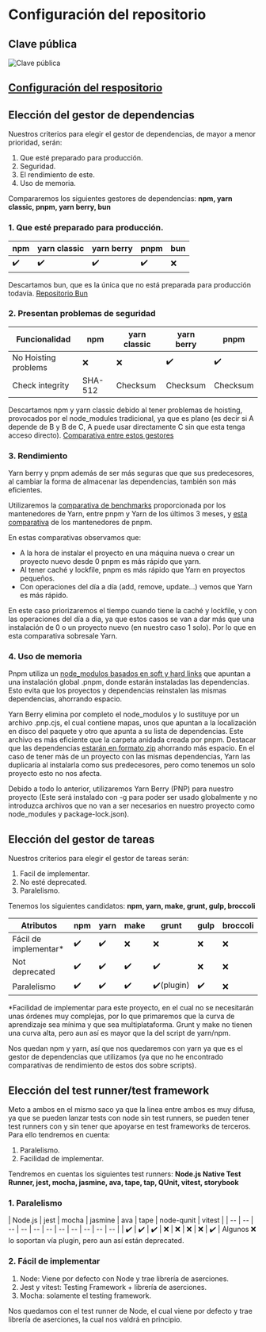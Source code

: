 # Configuración del repositorio

## Clave pública
![Clave pública](https://github.com/marcosrmartin/PerroAndaluz/blob/Objetivo-0/docs/key.png?raw=true)


## [Configuración del respositorio](https://github.com/marcosrmartin/PerroAndaluz/tree/Objetivo-0/docs/readme.md)

## Elección del gestor de dependencias
Nuestros criterios para elegir el gestor de dependencias, de mayor a menor prioridad, serán:
1. Que esté preparado para producción.
2. Seguridad.
3. El rendimiento de este.
4. Uso de memoria.

Compararemos los siguientes gestores de dependencias: **npm, yarn classic, pnpm, yarn berry, bun**

### 1. Que esté preparado para producción.
| npm | yarn classic | yarn berry | pnpm | bun |
| -- | -- | -- | -- | -- |
|✔️|✔️|✔️|✔️|❌|

Descartamos bun, que es la única que no está preparada para producción todavía. [Repositorio Bun](https://github.com/oven-sh/bun#not-implemented-yet)

### 2. Presentan problemas de seguridad
| Funcionalidad | npm | yarn classic | yarn berry | pnpm |
| -- | -- | -- | -- | -- |
| No Hoisting problems |❌|❌|✔️|✔️|
| Check integrity | SHA-512 | Checksum | Checksum | Checksum |

Descartamos npm y yarn classic debido al tener problemas de hoisting, provocados por el node_modules tradicional, ya que es plano (es decir si A depende de B y B de C, A puede usar directamente C sin que esta tenga acceso directo).
[Comparativa entre estos gestores](https://blog.logrocket.com/javascript-package-managers-compared/)

### 3. Rendimiento
Yarn berry y pnpm además de ser más seguras que que sus predecesores, al cambiar la forma de almacenar las dependencias, también son más eficientes.

Utilizaremos la [comparativa de benchmarks](https://p.datadoghq.eu/sb/d2wdprp9uki7gfks-c562c42f4dfd0ade4885690fa719c818?tpl_var_npm%5B0%5D=%2A&tpl_var_pnpm%5B0%5D=%2A&tpl_var_yarn-classic%5B0%5D=%2A&tpl_var_yarn-modern%5B0%5D=%2A&tpl_var_yarn-nm%5B0%5D=no&tpl_var_yarn-pnpm%5B0%5D=no&from_ts=1660693325115&to_ts=1668469325115&live=true) proporcionada por los mantenedores de Yarn, entre pnpm y Yarn de los últimos 3 meses, y [esta comparativa](https://pnpm.io/benchmarks) de los mantenedores de pnpm.

En estas comparativas observamos que:
- A la hora de instalar el proyecto en una máquina nueva o crear un proyecto nuevo desde 0 pnpm es más rápido que yarn.
- Al tener caché y lockfile, pnpm es más rápido que Yarn en proyectos pequeños.
- Con operaciones del día a día (add, remove, update...) vemos que Yarn es más rápido.

En este caso priorizaremos el tiempo cuando tiene la caché y lockfile, y con las operaciones del día a dia, ya que estos casos se van a dar más que una instalación de 0 o un proyecto nuevo (en nuestro caso 1 solo). Por lo que en esta comparativa sobresale Yarn.

### 4. Uso de memoria
Pnpm utiliza un [node_modulos basados en soft y hard links](https://pnpm.io/motivation#creating-a-non-flat-node_modules-directory) que apuntan a una instalación global .pnpm, donde estarán instaladas las dependencias. Esto evita que los proyectos y dependencias reinstalen las mismas dependencias, ahorrando espacio.

Yarn Berry elimina por completo el node_modulos y lo sustituye por un archivo .pnp.cjs, el cual contiene mapas, unos que apuntan a la localización en disco del paquete y otro que apunta a su lista de dependencias. Este archivo es más eficiente que la carpeta anidada creada por pnpm. Destacar que las dependencias [estarán en formato zip](https://yarnpkg.com/features/pnp#packages-are-stored-inside-zip-archives-how-can-i-access-their-files) ahorrando más espacio.
En el caso de tener más de un proyecto con las mismas dependencias, Yarn las duplicaría al instalarla como sus predecesores, pero como tenemos un solo proyecto esto no nos afecta.

Debido a todo lo anterior, utilizaremos Yarn Berry (PNP) para nuestro proyecto (Este será instalado con -g para poder ser usado globalmente y no introduzca archivos que no van a ser necesarios en nuestro proyecto como node_modules y package-lock.json).


## Elección del gestor de tareas
Nuestros criterios para elegir el gestor de tareas serán:
1. Facil de implementar.
2. No esté deprecated.
3. Paralelismo.

Tenemos los siguientes candidatos: **npm, yarn, make, grunt, gulp, broccoli**

| Atributos | npm | yarn | make | grunt | gulp | broccoli |
| --- | --- | --- | --- | --- | --- | --- |
| Fácil de implementar* | ✔️ | ✔️ | ❌ | ❌ | ❌ | ❌ |
| Not deprecated | ✔️ | ✔️ | ✔️ | ✔️ | ❌ | ❌ |
| Paralelismo | ✔️ | ✔️ | ✔️ | ✔️(plugin) |✔️ | ❌ |

*Facilidad de implementar para este proyecto, en el cual no se necesitarán unas órdenes muy complejas, por lo que primaremos que la curva de aprendizaje sea mínima y que sea multiplataforma. Grunt y make no tienen una curva alta, pero aun así es mayor que la del script de yarn/npm.

Nos quedan npm y yarn, así que nos quedaremos con yarn ya que es el gestor de dependencias que utilizamos (ya que no he encontrado comparativas de rendimiento de estos dos sobre scripts).

## Elección del test runner/test framework
Meto a ambos en el mismo saco ya que la linea entre ambos es muy difusa, ya que se pueden lanzar tests con node sin test runners, se pueden tener test runners con y sin tener que apoyarse en test frameworks de terceros.
Para ello tendremos en cuenta:

1. Paralelismo.
2. Facilidad de implementar.

Tendremos en cuentas los siguientes test runners: **Node.js Native Test Runner, jest, mocha, jasmine, ava, tape, tap, QUnit, vitest, storybook**

### 1. Paralelismo
| Node.js | jest | mocha | jasmine | ava | tape | node-qunit | vitest |
| -- | -- | -- | -- | -- | -- | -- | -- | -- | -- | -- |
| ✔️ | ✔️ | ✔️ | ❌ | ❌ | ❌ | ❌ | ✔️ |
Algunos ❌ lo soportan vía plugin, pero aun así están deprecated.

### 2. Fácil de implementar
1. Node: Viene por defecto con Node y trae librería de aserciones.
2. Jest y vitest: Testing Framework + librería de aserciones.
3. Mocha: solamente el testing framework.

Nos quedamos con el test runner de Node, el cual viene por defecto y trae librería de aserciones, la cual nos valdrá en principio.